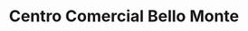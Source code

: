 ---
title: "Centro Comercial Bello Monte"
url: /caracas/centro-comercial-bello-monte/
shop: Einkaufszentrum
---
